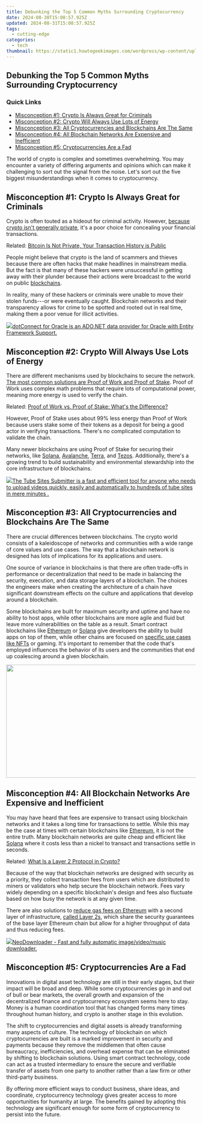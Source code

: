 ```yaml
---
title: Debunking the Top 5 Common Myths Surrounding Cryptocurrency
date: 2024-08-30T15:08:57.925Z
updated: 2024-08-31T15:08:57.925Z
tags:
  - cutting-edge
categories:
  - tech
thumbnail: https://static1.howtogeekimages.com/wordpress/wp-content/uploads/2022/04/shutterstock_1290175183.jpg
---
```


## Debunking the Top 5 Common Myths Surrounding Cryptocurrency

### Quick Links

* [Misconception #1: Crypto Is Always Great for Criminals](https://win-answers.techidaily.com/quick-fixes-and-solutions-getting-farming-simulator-groove-back-when-it-wont-start/)
* [Misconception #2: Crypto Will Always Use Lots of Energy](https://fake-location.techidaily.com/how-to-simulate-gps-movement-with-location-spoofer-on-samsung-galaxy-m34-5g-drfone-by-drfone-virtual-android/)
* [Misconception #3: All Cryptocurrencies and Blockchains Are The Same](https://extra-hints.techidaily.com/professional-level-interview-and-journey-podcasts-on-apple-devices/)
* [Misconception #4: All Blockchain Networks Are Expensive and Inefficient](https://article-helps.techidaily.com/gaming-gains-total-earnings-for-pewdiepie/)
* [Misconception #5: Cryptocurrencies Are a Fad](https://fox-boxes.techidaily.com/new-2024-approved-prime-color-balancer-suite/)

 The world of crypto is complex and sometimes overwhelming. You may encounter a variety of differing arguments and opinions which can make it challenging to sort out the signal from the noise. Let's sort out the five biggest misunderstandings when it comes to cryptocurrency.

##  Misconception #1: Crypto Is Always Great for Criminals

 Crypto is often touted as a hideout for criminal activity. However, [because crypto isn't generally private](https://facebook-video-footage.techidaily.com/new-vimeo-vs-youtube-which-is-better/), it's a poor choice for concealing your financial transactions.

Related: [Bitcoin Is Not Private, Your Transaction History is Public](https://facebook-video-footage.techidaily.com/new-vimeo-vs-youtube-which-is-better/) 

 People might believe that crypto is the land of scammers and thieves because there are often hacks that make headlines in mainstream media. But the fact is that many of these hackers were unsuccessful in getting away with their plunder because their actions were broadcast to the world on public [blockchains](https://facebook-videos.techidaily.com/updated-2024-approved-top-playlist-hits-social-medias-1-10-video-winners/).

 In reality, many of these hackers or criminals were unable to move their stolen funds---or were eventually caught. Blockchain networks and their transparency allows for crime to be spotted and rooted out in real time, making them a poor venue for illicit activities.

<!-- affiliate ads begin -->
<a href="https://checkout.devart.com/order/checkout.php?PRODS=5023555&QTY=1&AFFILIATE=108875&CART=1"><img src="https://secure.avangate.com/images/merchant/45b430710ad04765a6afd58d9d9fafca/products/dotConnect_O.png" border="0">dotConnect for Oracle is an ADO.NET data provider for Oracle with Entity Framework Support.</a>
<!-- affiliate ads end -->
##  Misconception #2: Crypto Will Always Use Lots of Energy

 There are different mechanisms used by blockchains to secure the network. [The most common solutions are Proof of Work and Proof of Stake](https://graphic-issues.techidaily.com/blinking-void-after-graphic-patch/). Proof of Work uses complex math problems that require lots of computational power, meaning more energy is used to verify the chain.

Related: [Proof of Work vs. Proof of Stake: What's the Difference?](https://graphic-issues.techidaily.com/blinking-void-after-graphic-patch/) 

 However, Proof of Stake uses about 99% less energy than Proof of Work because users stake some of their tokens as a deposit for being a good actor in verifying transactions. There's no complicated computation to validate the chain.

 Many newer blockchains are using Proof of Stake for securing their networks, like [Solana](https://solana.com/), [Avalanche](https://www.avax.network/), [Terra](https://www.terra.money/), and [Tezos](https://tezos.com/). Additionally, there's a growing trend to build sustainability and environmental stewardship into the core infrastructure of blockchains.

<!-- affiliate ads begin -->
<a href="https://secure.2checkout.com/order/checkout.php?PRODS=4531356&QTY=1&AFFILIATE=108875&CART=1"><img src="https://secure.avangate.com/images/merchant/8fdd149fcaa7058caccc9c4ad5b0d89a/products/tss-box.JPG" border="0">The Tube Sites Submitter is a fast and efficient tool for anyone who needs to upload videos quickly, easily and automatically to hundreds of tube sites in mere minutes . </a>
<!-- affiliate ads end -->
##  Misconception #3: All Cryptocurrencies and Blockchains Are The Same

 There are crucial differences between blockchains. The crypto world consists of a kaleidoscope of networks and communities with a wide range of core values and use cases. The way that a blockchain network is designed has lots of implications for its applications and users.

 One source of variance in blockchains is that there are often trade-offs in performance or decentralization that need to be made in balancing the security, execution, and data storage layers of a blockchain. The choices the engineers make when creating the architecture of a chain have significant downstream effects on the culture and applications that develop around a blockchain.

 Some blockchains are built for maximum security and uptime and have no ability to host apps, while other blockchains are more agile and fluid but leave more vulnerabilities on the table as a result. Smart contract blockchains like [Ethereum](https://extra-information.techidaily.com/in-2024-automated-opener-your-srt-files-windows-and-mac/) or [Solana](https://solana.com/) give developers the ability to build apps on top of them, while other chains are focused on [specific use cases like NFTs](https://sound-tweaking.techidaily.com/updated-2024-approved-mastering-echo-effects-implementing-reverb-in-digital-sound-environments-windows-edition/) or gaming. It's important to remember that the code that's employed influences the behavior of its users and the communities that end up coalescing around a given blockchain.

<!-- affiliate ads begin -->
<a href="https://25home.pxf.io/c/5597632/2090698/16836" target="_top" id="2090698"><img src="//a.impactradius-go.com/display-ad/16836-2090698" border="0" alt="" width="720" height="300"/></a>
<!-- affiliate ads end -->
##  Misconception #4: All Blockchain Networks Are Expensive and Inefficient

 You may have heard that fees are expensive to transact using blockchain networks and it takes a long time for transactions to settle. While this may be the case at times with certain blockchains like [Ethereum](https://extra-information.techidaily.com/in-2024-automated-opener-your-srt-files-windows-and-mac/), it is not the entire truth. Many blockchain networks are quite cheap and efficient like [Solana](https://solana.com/community?gclid=Cj0KCQjwpImTBhCmARIsAKr58czvGo-drVqx5UKbkeF9PX794VLYXYJ18guvHaxWtNr%5FKuao1lFeCdIaAl0gEALw%5FwcB) where it costs less than a nickel to transact and transactions settle in seconds.

Related: [What Is a Layer 2 Protocol in Crypto?](https://android-unlock.techidaily.com/how-to-remove-a-previously-synced-google-account-from-your-motorola-razr-40-by-drfone-android/) 

 Because of the way that blockchain networks are designed with security as a priority, they collect transaction fees from users which are distributed to miners or validators who help secure the blockchain network. Fees vary widely depending on a specific blockchain's design and fees also fluctuate based on how busy the network is at any given time.

 There are also solutions to [reduce gas fees on Ethereum](https://screen-video-capture.techidaily.com/new-unleashing-creativity-how-to-master-io-screen-capture-for-2024/) with a second layer of infrastructure, [called Layer 2s](https://android-unlock.techidaily.com/how-to-remove-a-previously-synced-google-account-from-your-motorola-razr-40-by-drfone-android/), which share the security guarantees of the base layer Ethereum chain but allow for a higher throughput of data and thus reducing fees.

<!-- affiliate ads begin -->
<a href="https://secure.2checkout.com/order/checkout.php?PRODS=4559731&QTY=1&AFFILIATE=108875&CART=1"><img src="http://www.neowise.com/images/nd-ss-w200.jpg" border="0">NeoDownloader - Fast and fully automatic image/video/music downloader. </a>
<!-- affiliate ads end -->
##  Misconception #5: Cryptocurrencies Are a Fad

 Innovations in digital asset technology are still in their early stages, but their impact will be broad and deep. While some cryptocurrencies go in and out of bull or bear markets, the overall growth and expansion of the decentralized finance and cryptocurrency ecosystem seems here to stay. Money is a human coordination tool that has changed forms many times throughout human history, and crypto is another stage in this evolution.

 The shift to cryptocurrencies and digital assets is already transforming many aspects of culture. The technology of blockchain on which cryptocurrencies are built is a marked improvement in security and payments because they remove the middlemen that often cause bureaucracy, inefficiencies, and overhead expense that can be eliminated by shifting to blockchain solutions. Using smart contract technology, code can act as a trusted intermediary to ensure the secure and verifiable transfer of assets from one party to another rather than a law firm or other third-party business.

 By offering more efficient ways to conduct business, share ideas, and coordinate, cryptocurrency technology gives greater access to more opportunities for humanity at large. The benefits gained by adopting this technology are significant enough for some form of cryptocurrency to persist into the future.

<ins class="adsbygoogle"
     style="display:block"
     data-ad-format="autorelaxed"
     data-ad-client="ca-pub-7571918770474297"
     data-ad-slot="1223367746"></ins>



<ins class="adsbygoogle"
     style="display:block"
     data-ad-client="ca-pub-7571918770474297"
     data-ad-slot="8358498916"
     data-ad-format="auto"
     data-full-width-responsive="true"></ins>


